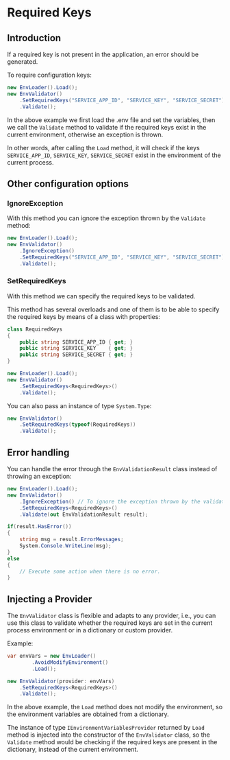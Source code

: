 # Required Keys

## Introduction

If a required key is not present in the application, an error should be generated.

To require configuration keys:
```cs
new EnvLoader().Load();
new EnvValidator()
    .SetRequiredKeys("SERVICE_APP_ID", "SERVICE_KEY", "SERVICE_SECRET")
    .Validate();
```
In the above example we first load the .env file and set the variables, then we call the `Validate` method to validate if the required keys exist in the current environment, otherwise an exception is thrown.

In other words, after calling the `Load` method, it will check if the keys `SERVICE_APP_ID`, `SERVICE_KEY`, `SERVICE_SECRET` exist in the environment of the current process.

## Other configuration options

### IgnoreException

With this method you can ignore the exception thrown by the `Validate` method:
```cs
new EnvLoader().Load();
new EnvValidator()
    .IgnoreException()
    .SetRequiredKeys("SERVICE_APP_ID", "SERVICE_KEY", "SERVICE_SECRET")
    .Validate();
```

### SetRequiredKeys

With this method we can specify the required keys to be validated.

This method has several overloads and one of them is to be able to specify the required keys by means of a class with properties:
```cs
class RequiredKeys
{
    public string SERVICE_APP_ID { get; }
    public string SERVICE_KEY    { get; }
    public string SERVICE_SECRET { get; }
}

new EnvLoader().Load();
new EnvValidator()
    .SetRequiredKeys<RequiredKeys>()
    .Validate();
```

You can also pass an instance of type `System.Type`:
```cs
new EnvValidator()
    .SetRequiredKeys(typeof(RequiredKeys))
    .Validate();
```

## Error handling

You can handle the error through the `EnvValidationResult` class instead of throwing an exception:
```cs
new EnvLoader().Load();
new EnvValidator()
    .IgnoreException() // To ignore the exception thrown by the validator.
    .SetRequiredKeys<RequiredKeys>()
    .Validate(out EnvValidationResult result);

if(result.HasError())
{
    string msg = result.ErrorMessages;
    System.Console.WriteLine(msg);
}
else 
{
    // Execute some action when there is no error.
}
```

## Injecting a Provider

The `EnvValidator` class is flexible and adapts to any provider, i.e., you can use this class to validate whether the required keys are set in the current process environment or in a dictionary or custom provider.

Example:
```cs
var envVars = new EnvLoader()
        .AvoidModifyEnvironment()
        .Load();

new EnvValidator(provider: envVars)
    .SetRequiredKeys<RequiredKeys>()
    .Validate();
```
In the above example, the `Load` method does not modify the environment, so the environment variables are obtained from a dictionary. 

The instance of type `IEnvironmentVariablesProvider` returned by `Load` method is injected into the constructor of the `EnvValidator` class, so the `Validate` method would be checking if the required keys are present in the dictionary, instead of the current environment.